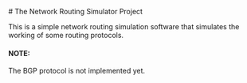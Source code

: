 # The Network Routing Simulator Project

This is a simple network routing simulation software that simulates the working of some routing protocols.

#### NOTE:

The BGP protocol is not implemented yet.
